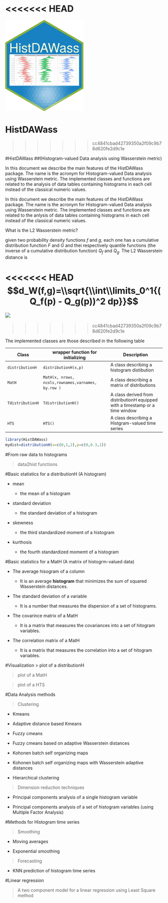 <!-- README.md is generated from README.Rmd. Please edit that file -->
<<<<<<< HEAD
=======
<img src="HistDAWass_LOGO.png" alt="HistDAWass" width="250">

HistDAWass
==========
>>>>>>> cc4841cbad42739350a2f09c9b78d620fe2d9c1e

\#HistDAWass \#\#(Histogram-valued Data analysis using Wasserstein
metric)

In this document we describe the main features of the HistDAWass
package. The name is the acronym for Histogram-valued Data analysis
using Wasserstein metric. The implemented classes and functions are
related to the analysis of data tables containing histograms in each
cell instead of the classical numeric values.

In this document we describe the main features of the HistDAWass
package. The name is the acronym for Histogram-valued Data analysis
using Wasserstein metric. The implemented classes and functions are
related to the anlysis of data tables containing histograms in each cell
instead of the classical numeric values.

What is the L2 Wasserstein metric?

given two probability density functions *f* and *g*, each one has a
cumulative distribution function *F* and *G* and thei respectively
quantile functions (the inverse of a cumulative distribution function)
*Q*<sub>*f*</sub> and *Q*<sub>*g*</sub>. The L2 Wasserstein distance is

<<<<<<< HEAD
$$d_W(f,g)=\\sqrt{\\int\\limits_0^1{(Q_f(p) - Q_g(p))^2 dp}}$$
=======
<img src="https://render.githubusercontent.com/render/math?math={d_W(f,g)=\sqrt{\int_0^1{(Q_f(p) - Q_g(p))^2 dp}}}">

>>>>>>> cc4841cbad42739350a2f09c9b78d620fe2d9c1e

The implemented classes are those described in the following table

| Class            | wrapper function for initializing                  | Description                                                                   |
|------------------|----------------------------------------------------|-------------------------------------------------------------------------------|
| `distributionH`  | `distributionH(x,p)`                               | A class describing a histogram distibution                                    |
| `MatH`           | `MatH(x, nrows, ncols,rownames,varnames, by.row )` | A class describing a matrix of distributions                                  |
| `TdistributionH` | `TdistributionH()`                                 | A class derived from distributionH equipped with a timestamp or a time window |
| `HTS`            | `HTS()`                                            | A class describing a Histgram-valued time series                              |

``` r
library(HistDAWass)
mydist=distributionH(x=c(0,1,2),p=c(0,0.3,1))
```

\#From raw data to histograms

> data2hist functions

\#Basic statistics for a distributionH (A histogram)

-   mean  
    + the mean of a histogram

-   standard deviation  
    + the standard deviation of a histogram

-   skewness

    -   the third standardized moment of a histogram

-   kurthosis

    -   the fourth standardized momemt of a histogram

\#Basic statistics for a MatH (A matrix of histogrm-valued data)

-   The average hisogram of a column  
    + It is an average **histogram** that minimizes the sum of squared
    Wasserstein distances.

-   The standard deviation of a variable  
    + It is a number that measures the dispersion of a set of
    histograms.

-   The covarince matrix of a MatH  
    + It is a matrix that measures the covariances into a set of
    hitogram variables.

-   The correlation matrix of a MatH  
    + It is a matrix that measures the correlation into a set of
    hitogram variables.

\#Visualization \> plot of a distributionH

> plot of a MatH

> plot of a HTS

\#Data Analysis methods

> Clustering

-   Kmeans

-   Adaptive distance based Kmeans

-   Fuzzy cmeans

-   Fuzzy cmeans based on adaptive Wasserstein distances

-   Kohonen batch self organizing maps

-   Kohonen batch self organizing maps with Wasserstein adaptive
    distances

-   Hierarchical clustering

> Dimension reduction techniques

-   Principal components analysis of a single histogram variable

-   Principal components analysis of a set of histogram variables (using
    Multiple Factor Analysis)

\#Methods for Histogram time series

> Smoothing

-   Moving averages

-   Exponential smoothing

> Forecasting

-   KNN prediction of histogram time series

\#Linear regression

> A two component model for a linear regression using Least Square
> method
